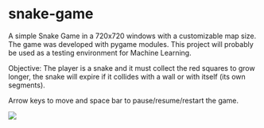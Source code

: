 # snake-game
A simple Snake Game in a 720x720 windows with a customizable map size. The game was developed with pygame modules. This project will probably be used as a testing environment for Machine Learning.

Objective: The player is a snake and it must collect the red squares to grow longer, the snake will expire if it collides with a wall or with itself (its own segments).

Arrow keys to move and space bar to pause/resume/restart the game.

![](pictures/snake_game.PNG)
